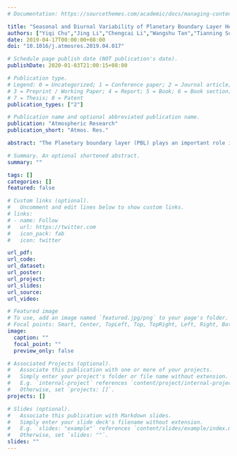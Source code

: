 ```yaml
---
# Documentation: https://sourcethemes.com/academic/docs/managing-content/

title: "Seasonal and Diurnal Variability of Planetary Boundary Layer Height in Beijing: Intercomparison Between MPL and WRF Results"
authors: ["Yiqi Chu","Jing Li","Chengcai Li","Wangshu Tan","Tianning Su","Jian Li"]
date: 2019-04-17T00:00:00+08:00
doi: "10.1016/j.atmosres.2019.04.017"

# Schedule page publish date (NOT publication's date).
publishDate: 2020-01-03T21:00:15+08:00

# Publication type.
# Legend: 0 = Uncategorized; 1 = Conference paper; 2 = Journal article;
# 3 = Preprint / Working Paper; 4 = Report; 5 = Book; 6 = Book section;
# 7 = Thesis; 8 = Patent
publication_types: ["2"]

# Publication name and optional abbreviated publication name.
publication: "Atmospheric Research"
publication_short: "Atmos. Res."

abstract: "The Planetary boundary layer (PBL) plays an important role in energy exchange and pollutant dispersion. The height of the PBL (PBLH) usually exhibits distinct diurnal variation. In this study, we investigate the char- acteristics of PBLH variation of Beijing China based on 1-year observations from Micropulse LIDAR (MPL) data, and compared against the PBLH simulated by the Weather Research and Forecast (WRF) model using eight different schemes. The variation of daytime MPL PBLH has been classified into four representative types using k- means clustering technique. Through comparison against MPL, it is shown that the Mellor-Yamada Nakanishi and Niino Level 3 (MYNN3) scheme, a second-order closure scheme, performs the best in representing the PBLH variation in most of the cases. The non-local schemes also show advantages in convective situations, due to the stronger vertical mixing embedded in these schemes. Further analyses show that differences in PBLH definition is a major factor causing the divergence among different schemes, while the biases of the profiles play a minor role."

# Summary. An optional shortened abstract.
summary: ""

tags: []
categories: []
featured: false

# Custom links (optional).
#   Uncomment and edit lines below to show custom links.
# links:
# - name: Follow
#   url: https://twitter.com
#   icon_pack: fab
#   icon: twitter

url_pdf:
url_code:
url_dataset:
url_poster:
url_project:
url_slides:
url_source:
url_video:

# Featured image
# To use, add an image named `featured.jpg/png` to your page's folder. 
# Focal points: Smart, Center, TopLeft, Top, TopRight, Left, Right, BottomLeft, Bottom, BottomRight.
image:
  caption: ""
  focal_point: ""
  preview_only: false

# Associated Projects (optional).
#   Associate this publication with one or more of your projects.
#   Simply enter your project's folder or file name without extension.
#   E.g. `internal-project` references `content/project/internal-project/index.md`.
#   Otherwise, set `projects: []`.
projects: []

# Slides (optional).
#   Associate this publication with Markdown slides.
#   Simply enter your slide deck's filename without extension.
#   E.g. `slides: "example"` references `content/slides/example/index.md`.
#   Otherwise, set `slides: ""`.
slides: ""
---
```

